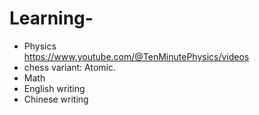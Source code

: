 # Learning-
- Physics  
https://www.youtube.com/@TenMinutePhysics/videos  
- chess variant: Atomic.
- Math
- English writing
- Chinese writing
